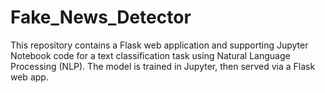 # Fake_News_Detector
This repository contains a Flask web application and supporting Jupyter Notebook code for a text classification task using Natural Language Processing (NLP). The model is trained in Jupyter, then served via a Flask web app.
